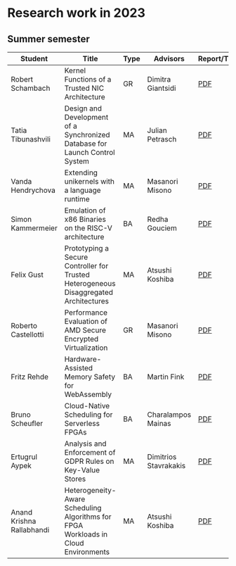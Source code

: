 # Research work in 2023

## Summer semester

| Student            | Title                                                                                 | Type | Advisors          | Report/Thesis                                                                                                         | Presentation                                                                                                           |
| ------------------ | ------------------------------------------------------------------------------------- | ---- | ----------------- | --------------------------------------------------------------------------------------------------------------------- | ---------------------------------------------------------------------------------------------------------------------- |
| Robert Schambach   | Kernel Functions of a Trusted NIC Architecture                                        | GR   | Dimitra Giantsidi | [PDF](summer/docs/gr_schambach_kernel_functions_of_a_trusted_nic_architecture.pdf)                                    | [PDF](summer/talks/gr_schambach_kernel_functions_of_a_trusted_nic_architecture.pdf)                                    |
| Tatia Tibunashvili | Design and Development of a Synchronized Database for Launch Control System           | MA   | Julian Petrasch   | [PDF](summer/docs/msc_tibunashvili_design_and_development_of_a_synchronized_database_for_launch_control_system.pdf)   | [PDF](summer/talks/msc_tibunashvili_design_and_development_of_a_synchronized_database_for_launch_control_system.pdf)   |
| Vanda Hendrychova  | Extending unikernels with a language runtime                                          | MA   | Masanori Misono   | [PDF](summer/docs/msc_hendrychova_extending_unikernel_with_a_language_runtime.pdf)                                    | [PDF](summer/talks/msc_hendrychova_extending_unikernel_with_a_language_runtime.pdf)                                    |
| Simon Kammermeier  | Emulation of x86 Binaries on the RISC-V architecture                                  | BA   | Redha Gouciem     | [PDF](summer/docs/bsc_kammermeier_emulation_of_x86_binaries_on_the_riscv_architecture.pdf)                            | [PDF](summer/talks/bsc_kammermeier_emulation_of_x86_binaries_on_the_riscv_architecture.pdf)                            |
| Felix Gust         | Prototyping a Secure Controller for Trusted Heterogeneous Disaggregated Architectures | MA   | Atsushi Koshiba   | [PDF](summer/docs/msc_gust_prototyping_a_secure_controller_for_trusted_heterogeneous_disaggregated_architectures.pdf) | [PDF](summer/talks/msc_gust_prototyping_a_secure_controller_for_trusted_heterogeneous_disaggregated_architectures.pdf) |
| Roberto Castellotti | Performance Evaluation of AMD Secure Encrypted Virtualization                        | GR   | Masanori Misono       | [PDF](summer/docs/gr_castellotti_performance_valuation_of_AMD_secure_encrypted_virtualization.pdf)                  |                                                                                                                      |
| Fritz Rehde         | Hardware-Assisted Memory Safety for WebAssembly                                      | BA   | Martin Fink           | [PDF](summer/docs/bsc_rehde_hardware_assisted_memory_safety_for_webassembly.pdf)                                    | [PDF](summer/talks/bsc_rehde_hardware_assisted_memory_safety_for_webassembly.pdf)                                    |
| Bruno Scheufler     | Cloud-Native Scheduling for Serverless FPGAs                                         | BA   | Charalampos Mainas    | [PDF](summer/docs/bsc_scheufler_cloud_native_scheduling_for_serverless_fpgas.pdf)                                   | [PDF](summer/talks/bsc_scheufler_cloud_native_scheduling_for_serverless_fpgas)                                       |
| Ertugrul Aypek      | Analysis and Enforcement of GDPR Rules on Key-Value Stores                           | MA   | Dimitrios Stavrakakis | [PDF](summer/docs/msc_aypek_analysis_and_enforcement_of_gdpr_rules_on_key_value_stores.pdf)                         | [PDF](summer/talks/msc_aypek_analysis_and_enforcement_of_gdpr_rules_on_key_value_stores.pdf)                         |
| Anand Krishna Rallabhandi| Heterogeneity-Aware Scheduling Algorithms for FPGA Workloads in Cloud Environments | MA   | Atsushi Koshiba    | [PDF](summer/docs/msc_rallabhandi_heterogeneity_aware_scheduling_algorithms_for_fpga_workloads_in_cloud_environments.pdf) | [PDF](summer/talks/msc_rallabhandi_heterogeneity_aware_scheduling_algorithms_for_fpga_workloads_in_cloud_environments.pdf) |
